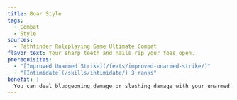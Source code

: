 ```yaml
---
title: Boar Style
tags:
  - Combat
  - Style
sources:
  - Pathfinder Roleplaying Game Ultimate Combat
flavor_text: Your sharp teeth and nails rip your foes open.
prerequisites:
  - "[Improved Unarmed Strike](/feats/improved-unarmed-strike/)"
  - "[Intimidate](/skills/intimidate/) 3 ranks"
benefit: |
  You can deal bludgeoning damage or slashing damage with your unarmed strikes---changing damage type is a free action. While using this style, once per round when you hit a single foe with two or more unarmed strikes, you can tear flesh. When you do, you deal 2d6 extra points of damage with the attack.
---
```


